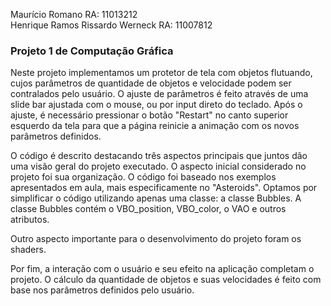 Maurício Romano        RA: 11013212  
Henrique Ramos Rissardo Werneck    RA: 11007812

### Projeto 1 de Computação Gráfica
Neste projeto implementamos um protetor de tela com objetos flutuando, cujos parâmetros de quantidade de objetos e velocidade podem ser contralados pelo usuário.
O ajuste de parâmetros é feito através de uma slide bar ajustada com o mouse, ou por input direto do teclado.
Após o ajuste, é necessário pressionar o botão "Restart" no canto superior esquerdo da tela para que a página reinicie a animação com os novos parâmetros definidos.

O código é descrito destacando três aspectos principais que juntos dão uma visão geral do projeto executado.
O aspecto inicial considerado no projeto foi sua organização. O código foi baseado nos exemplos apresentados em aula, mais especificamente no "Asteroids". Optamos por simplificar o código utilizando apenas uma classe: a classe Bubbles. A classe Bubbles contém o VBO_position, VBO_color, o VAO e outros atributos.

Outro aspecto importante para o desenvolvimento do projeto foram os shaders.

Por fim, a interação com o usuário e seu efeito na aplicação completam o projeto. O cálculo da quantidade de objetos e suas velocidades é feito com base nos parâmetros definidos pelo usuário.
